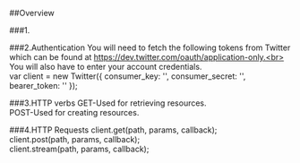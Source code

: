 ##Overview

###1.

###2.Authentication
You will need to fetch the following tokens from  Twitter which can be found at https://dev.twitter.com/oauth/application-only.<br>
You will also have to enter your account credentials.<br>
var client = new Twitter({
  consumer_key: '',
  consumer_secret: '',
  bearer_token: ''
});


###3.HTTP verbs
GET-Used for retrieving resources.<br>
POST-Used for creating resources.


###4.HTTP Requests
client.get(path, params, callback);<br>
client.post(path, params, callback);<br>
client.stream(path, params, callback);
